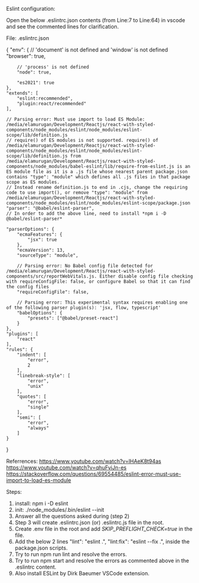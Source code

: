 ﻿Eslint configuration: 

Open the below .eslintrc.json contents (from Line:7 to Line:64) in vscode and see the commented lines for clarification.

File: .eslintrc.json

{
    "env": {
        // 'document' is not defined and 'window' is not defined 
        "browser": true,

        // 'process' is not defined 
        "node": true,

        "es2021": true
    },
    "extends": [
        "eslint:recommended",
        "plugin:react/recommended"
    ],

    // Parsing error: Must use import to load ES Module: /media/elamurugan/Development/Reactjs/react-with-styled-components/node_modules/eslint/node_modules/eslint-scope/lib/definition.js
    // require() of ES modules is not supported. require() of /media/elamurugan/Development/Reactjs/react-with-styled-components/node_modules/eslint/node_modules/eslint-scope/lib/definition.js from /media/elamurugan/Development/Reactjs/react-with-styled-components/node_modules/babel-eslint/lib/require-from-eslint.js is an ES module file as it is a .js file whose nearest parent package.json contains "type": "module" which defines all .js files in that package scope as ES modules.
    // Instead rename definition.js to end in .cjs, change the requiring code to use import(), or remove "type": "module" from /media/elamurugan/Development/Reactjs/react-with-styled-components/node_modules/eslint/node_modules/eslint-scope/package.json
    "parser": "@babel/eslint-parser",
    // In order to add the above line, need to install *npm i -D @babel/eslint-parser*

    "parserOptions": {
        "ecmaFeatures": {
            "jsx": true
        },
        "ecmaVersion": 13,
        "sourceType": "module",

        // Parsing error: No Babel config file detected for /media/elamurugan/Development/Reactjs/react-with-styled-components/src/reportWebVitals.js. Either disable config file checking with requireConfigFile: false, or configure Babel so that it can find the config files
        "requireConfigFile": false,

        // Parsing error: This experimental syntax requires enabling one of the following parser plugin(s): 'jsx, flow, typescript'
        "babelOptions": {
            "presets": ["@babel/preset-react"]
        }
    },
    "plugins": [
        "react"
    ],
    "rules": {
        "indent": [
            "error",
            2
        ],
        "linebreak-style": [
            "error",
            "unix"
        ],
        "quotes": [
            "error",
            "single"
        ],
        "semi": [
            "error",
            "always"
        ]
    }
}


Referrences:
https://www.youtube.com/watch?v=lHAeK8t94as
https://www.youtube.com/watch?v=qhuFviJn-es
https://stackoverflow.com/questions/69554485/eslint-error-must-use-import-to-load-es-module

Steps:
1) install: npm i -D eslint
2) init: ./node_modules/.bin/eslint --init
3) Answer all the questions asked during (step 2)
4) Step 3 will create .eslintrc.json (or) .eslintrc.js file in the root.
5) Create .env file in the root and add 
    *SKIP_PREFLIGHT_CHECK=true* 
  in the file.
6) Add the below 2 lines
    "lint": "eslint .",
    "lint:fix": "eslint --fix .",
   inside the package.json scripts.
7) Try to run npm run lint and resolve the errors.
8) Try to run npm start and resolve the errors as commented above in the .eslintrc content.
9) Also install ESLint by Dirk Baeumer VSCode extension.